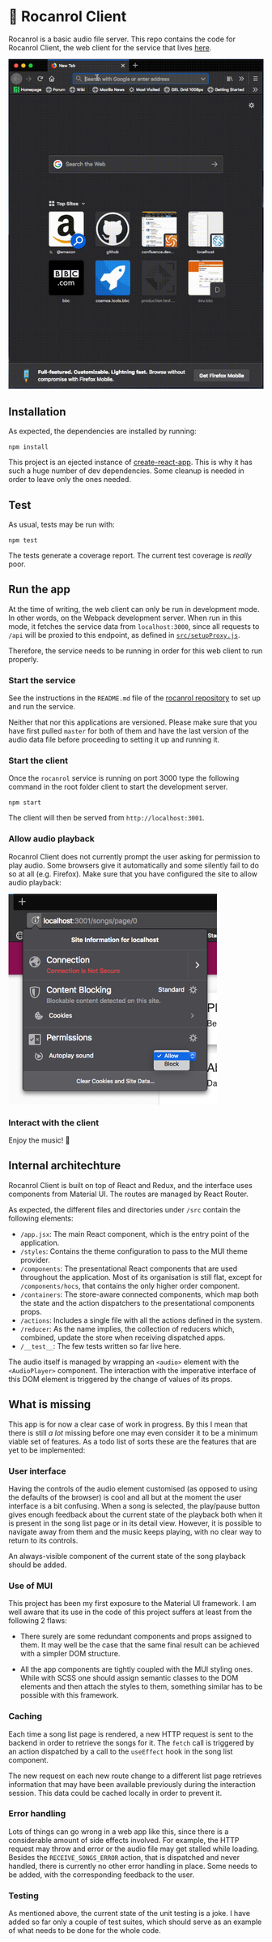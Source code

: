 # 🤘 Rocanrol Client

Rocanrol is a basic audio file server. This repo contains the code for Rocanrol Client, the web client for the service that lives [here](https://github.com/aadroher/rocanrol).

![Rocanrol Client demo](doc/img/rocanrol_client_demo.gif)

## Installation

As expected, the dependencies are installed by running:

```
npm install
```

This project is an ejected instance of [create-react-app](https://create-react-app.dev/). This is why it has such a huge number of dev dependencies. Some cleanup is needed in order to leave only the ones needed.

## Test

As usual, tests may be run with:

```
npm test
```

The tests generate a coverage report. The current test coverage is _really_ poor.

## Run the app

At the time of writing, the web client can only be run in development mode. In other words, on the Webpack development server. When run in this mode, it fetches the service data from `localhost:3000`, since all requests to `/api` will be proxied to this endpoint, as defined in [`src/setupProxy.js`](src/setupProxy.js). 

Therefore, the service needs to be running in order for this web client to run properly.

### Start the service

See the instructions in the `README.md` file of the [rocanrol repository](https://github.com/aadroher/rocanrol) to set up and run the service. 

Neither that nor this applications are versioned. Please make sure that you have first pulled `master` for both of them and have the last version of the audio data file before proceeding to setting it up and running it.

### Start the client

Once the `rocanrol` service is running on port 3000 type the following command in the root folder client to start the development server.

```
npm start
```

The client will then be served from `http://localhost:3001`.

### Allow audio playback

Rocanrol Client does not currently prompt the user asking for permission to play audio. Some browsers give it automatically and some silently fail to do so at all (e.g. Firefox). Make sure that you have configured the site to allow audio playback:

![Allow audio playback](doc/img/allow_audio.png)

### Interact with the client

Enjoy the music! 🤘

## Internal architechture

Rocanrol Client is built on top of React and Redux, and the interface uses components from Material UI. The routes are managed by React Router.

As expected, the different files and directories under `/src` contain the following elements:

- `/app.jsx`: The main React component, which is the entry point of the application.
- `/styles`: Contains the theme configuration to pass to the MUI theme provider.
- `/components`: The presentational React components that are used throughout the application. Most of its organisation is still flat, except for `/components/hocs`, that contains the only higher order component.
- `/containers`: The store-aware connected components, which map both the state and the action dispatchers to the presentational components props.
- `/actions`: Includes a single file with all the actions defined in the system.
- `/reducer`: As the name implies, the collection of reducers which, combined, update the store when receiving dispatched apps.
- `/__test__`: The few tests written so far live here.

The audio itself is managed by wrapping an `<audio>` element with the `<AudioPlayer>` component. The interaction with the imperative interface of this DOM element is triggered by the change of values of its props.

## What is missing

This app is for now a clear case of work in progress. By this I mean that there is still _a lot_ missing before one may even consider it to be a minimum viable set of features. As a todo list of sorts these are the features that are yet to be implemented:

### User interface

Having the controls of the audio element customised (as opposed to using the defaults of the browser) is cool and all but at the moment the user interface is a bit confusing. When a song is selected, the play/pause button gives enough feedback about the current state of the playback both when it is present in the song list page or in its detail view. However, it is possible to navigate away from them and the music keeps playing, with no clear way to return to its controls. 

An always-visible component of the current state of the song playback should be added.

### Use of MUI

This project has been my first exposure to the Material UI framework. I am well aware that its use in the code of this project suffers at least from the following 2 flaws:

- There surely are some redundant components and props assigned to them. It may well be the case that the same final result can be achieved with a simpler DOM structure.

- All the app components are tightly coupled with the MUI styling ones. While with SCSS one should assign semantic classes to the DOM elements and then attach the styles to them, something similar has to be possible with this framework.  

### Caching

Each time a song list page is rendered, a new HTTP request is sent to the backend in order to retrieve the songs for it. The `fetch` call is triggered by an action dispatched by a call to the `useEffect` hook in the song list component. 

The new request on each new route change to a different list page retrieves information that may have been available previously during the interaction session. This data could be cached locally in order to prevent it.

### Error handling

Lots of things can go wrong in a web app like this, since there is a considerable amount of side effects involved. For example, the HTTP request may throw and error or the audio file may get stalled while loading. Besides the `RECEIVE_SONGS_ERROR` action, that is dispatched and never handled, there is currently no other error handling in place. Some needs to be added, with the corresponding feedback to the user. 

### Testing

As mentioned above, the current state of the unit testing is a joke. I have added so far only a couple of test suites, which should serve as an example of what needs to be done for the whole code.

 